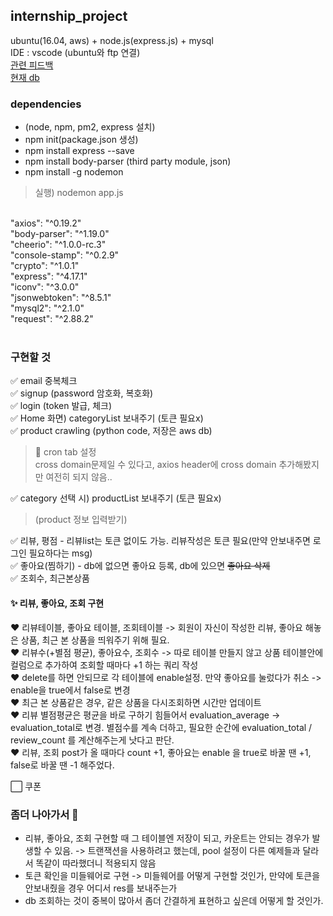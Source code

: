## internship_project
ubuntu(16.04, aws) + node.js(express.js) + mysql <br>
IDE : vscode (ubuntu와 ftp 연결) <br>
<a href='https://github.com/ujin2021/2020_summer_internship'>관련 피드백</a> <br>
<a href='https://user-images.githubusercontent.com/53362054/90225282-06baaf00-de4c-11ea-98bd-508a8b94d706.png'>현재 db</a>
<br>
### dependencies
* (node, npm, pm2, express 설치)
* npm init(package.json 생성)
* npm install express --save
* npm install body-parser (third party module, json)
* npm install -g nodemon
> 실행) nodemon app.js
<br>
"axios": "^0.19.2" <br>
"body-parser": "^1.19.0" <br>
"cheerio": "^1.0.0-rc.3" <br>
"console-stamp": "^0.2.9" <br>
"crypto": "^1.0.1" <br>
"express": "^4.17.1" <br>
"iconv": "^3.0.0" <br>
"jsonwebtoken": "^8.5.1" <br>
"mysql2": "^2.1.0" <br>
"request": "^2.88.2" <br>

<br>

### 구현할 것
✅ email 중복체크 <br>
✅ signup (password 암호화, 복호화) <br>
✅ login (token 발급, 체크) <br>
✅ Home 화면) categoryList 보내주기 (토큰 필요x) <br>
✅ product crawling (python code, 저장은 aws db)
> 💭 cron tab 설정  <br>
> cross domain문제일 수 있다고, axios header에 cross domain 추가해봤지만 여전히 되지 않음..

✅ category 선택 시) productList 보내주기 (토큰 필요x) <br>
> (product 정보 입력받기)

✅ 리뷰, 평점 - 리뷰list는 토큰 없이도 가능. 리뷰작성은 토큰 필요(만약 안보내주면 로그인 필요하다는 msg) <br>
✅ 좋아요(찜하기) - db에 없으면 좋아요 등록, db에 있으면 ~~좋아요 삭제~~ <br>
✅ 조회수, 최근본상품 
<br>

#### :sparkles: 리뷰, 좋아요, 조회 구현 
:hearts: 리뷰테이블, 좋아요 테이블, 조회테이블 -> 회원이 자신이 작성한 리뷰, 좋아요 해놓은 상품, 최근 본 상품을 띄워주기 위해 필요. <br>
:hearts: 리뷰수(+별점 평균), 좋아요수, 조회수 -> 따로 테이블 만들지 않고 상품 테이블안에 컬럼으로 추가하여 조회할 때마다 +1 하는 쿼리 작성 <br>
:hearts: delete를 하면 안되므로 각 테이블에 enable설정. 만약 좋아요를 눌렀다가 취소 -> enable을 true에서 false로 변경 <br>
:hearts: 최근 본 상품같은 경우, 같은 상품을 다시조회하면 시간만 업데이트 <br>
:hearts: 리뷰 별점평균은 평균을 바로 구하기 힘들어서 evaluation_average -> evaluation_total로 변경. 별점수를 계속 더하고, 필요한 순간에 evaluation_total / review_count 를 계산해주는게 낫다고 판단. <br>
:hearts: 리뷰, 조회 post가 올 때마다 count +1, 좋아요는 enable 을 true로 바꿀 땐 +1, false로 바꿀 땐 -1 해주었다. <br>

⬜️ 쿠폰 <br>

### 좀더 나아가서 :feet:
* 리뷰, 좋아요, 조회 구현할 때 그 테이블엔 저장이 되고, 카운트는 안되는 경우가 발생할 수 있음. -> 트랜잭션을 사용하려고 했는데, pool 설정이 다른 예제들과 달라서 똑같이 따라했더니 적용되지 않음
* 토큰 확인을 미들웨어로 구현 -> 미들웨어를 어떻게 구현할 것인가, 만약에 토큰을 안보내줬을 경우 어디서 res를 보내주는가
* db 조회하는 것이 중복이 많아서 좀더 간결하게 표현하고 싶은데 어떻게 할 것인가.
